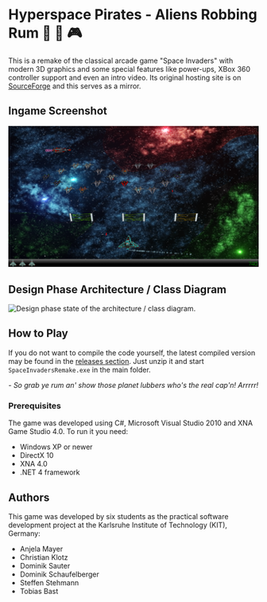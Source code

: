 # Hyperspace Pirates - Aliens Robbing Rum :space_invader: :beer: :video_game:
This is a remake of the classical arcade game "Space Invaders" with modern 3D graphics and some special features like power-ups,
XBox 360 controller support and even an intro video. Its original hosting site is on
[SourceForge](https://sourceforge.net/projects/studi-invaders/) and this serves as a mirror.

## Ingame Screenshot
![](HyperspacePiratesARRScreenshot.png "Incoming alien infinity formation and mothership.")

## Design Phase Architecture / Class Diagram
![](Klassendiagramm.png "Design phase state of the architecture / class diagram.")

## How to Play
If you do not want to compile the code yourself, the latest compiled version may be found in the
[releases section](https://github.com/DominikSauter/SpaceInvadersRemake/releases). Just unzip it
and start `SpaceInvadersRemake.exe` in the main folder.

_\- So grab ye rum an' show those planet lubbers who's the real cap'n! Arrrrr!_

### Prerequisites
The game was developed using C#, Microsoft Visual Studio 2010 and XNA Game Studio 4.0. To run it you need:
  * Windows XP or newer
  * DirectX 10
  * XNA 4.0
  * .NET 4 framework
  
## Authors
This game was developed by six students as the practical software development project at the Karlsruhe Institute
of Technology (KIT), Germany:
  * Anjela Mayer
  * Christian Klotz
  * Dominik Sauter
  * Dominik Schaufelberger
  * Steffen Stehmann
  * Tobias Bast
